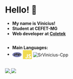  # Hello! 📌
 
- **My name is Vínicius!** 
- **Student at CEFET-MG**
- **Web developer at [Coletek](https://coletek.com.br)**

##
- **Main Languages:**
- <img align="center" alt="SrVinicius-PHP" height="30" width="30" src="https://raw.githubusercontent.com/devicons/devicon/master/icons/php/php-original.svg"> <img align="center" alt="SrVinicius-Js" height="30" width="30" src="https://raw.githubusercontent.com/devicons/devicon/master/icons/javascript/javascript-plain.svg"> <img align="center" alt="SrVinicius-Cpp" height="30" width="40" src="https://cdn.jsdelivr.net/gh/devicons/devicon/icons/cplusplus/cplusplus-original.svg" />
##
<div>
  <a href="https://github.com/SrVinicius">
  <img height="180em" src="https://github-readme-stats.vercel.app/api?username=SrVinicius&show_icons=true&theme=tokyonight&include_all_commits=true&count_private=true"/>
  <img height="180em" src="https://github-readme-stats.vercel.app/api/top-langs/?username=SrVinicius&layout=compact&langs_count=7&theme=tokyonight"/>
</div> 
 
##
 

 
  


